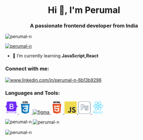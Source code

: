 <h1 align="center">Hi 👋, I'm Perumal</h1>
<h3 align="center">A passionate frontend developer from India</h3>

<p align="left"> <img src="https://komarev.com/ghpvc/?username=perumal-n&label=Profile%20views&color=0e75b6&style=flat" alt="perumal-n" /> </p>

<p align="left"> <a href="https://github.com/ryo-ma/github-profile-trophy"><img src="https://github-profile-trophy.vercel.app/?username=perumal-n" alt="perumal-n" /></a> </p>

- 🌱 I’m currently learning **JavaScript,React**

<h3 align="left">Connect with me:</h3>
<p align="left">
<a href="https://linkedin.com/in/www.linkedin.com/in/perumal-n-6b13b9296" target="blank"><img align="center" src="https://raw.githubusercontent.com/rahuldkjain/github-profile-readme-generator/master/src/images/icons/Social/linked-in-alt.svg" alt="www.linkedin.com/in/perumal-n-6b13b9296" height="30" width="40" /></a>
</p>

<h3 align="left">Languages and Tools:</h3>
<p align="left">  <a href="https://getbootstrap.com" target="_blank" rel="noreferrer"> <img src="https://raw.githubusercontent.com/devicons/devicon/master/icons/bootstrap/bootstrap-plain-wordmark.svg" alt="bootstrap" width="40" height="40"/> </a> <a href="https://www.w3schools.com/css/" target="_blank" rel="noreferrer"> <img src="https://raw.githubusercontent.com/devicons/devicon/master/icons/css3/css3-original-wordmark.svg" alt="css3" width="40" height="40"/> </a> <a href="https://www.figma.com/" target="_blank" rel="noreferrer"> <img src="https://www.vectorlogo.zone/logos/figma/figma-icon.svg" alt="figma" width="40" height="40"/> </a> <a href="https://www.w3.org/html/" target="_blank" rel="noreferrer"> <img src="https://raw.githubusercontent.com/devicons/devicon/master/icons/html5/html5-original-wordmark.svg" alt="html5" width="40" height="40"/> </a> <a href="https://developer.mozilla.org/en-US/docs/Web/JavaScript" target="_blank" rel="noreferrer"> <img src="https://raw.githubusercontent.com/devicons/devicon/master/icons/javascript/javascript-original.svg" alt="javascript" width="40" height="40"/> </a> <a href="https://www.photoshop.com/en" target="_blank" rel="noreferrer"> <img src="https://raw.githubusercontent.com/devicons/devicon/master/icons/photoshop/photoshop-line.svg" alt="photoshop" width="40" height="40"/> </a> <a href="https://reactjs.org/" target="_blank" rel="noreferrer"> <img src="https://raw.githubusercontent.com/devicons/devicon/master/icons/react/react-original-wordmark.svg" alt="react" width="40" height="40"/> </a> </p>

<p><img align="left" src="https://github-readme-stats.vercel.app/api/top-langs?username=perumal-n&show_icons=true&locale=en&layout=compact" alt="perumal-n" /></p>

<p>&nbsp;<img align="center" src="https://github-readme-stats.vercel.app/api?username=perumal-n&show_icons=true&locale=en" alt="perumal-n" /></p>

<p><img align="center" src="https://github-readme-streak-stats.herokuapp.com/?user=perumal-n&" alt="perumal-n" /></p>
